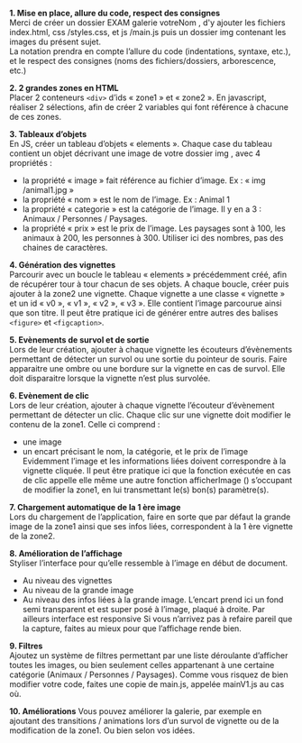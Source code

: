 **1. Mise en place, allure du code, respect des consignes**<br>
Merci de créer un dossier EXAM galerie votreNom , d'y ajouter les fichiers index.html, css /styles.css, et
js /main.js puis un dossier img contenant les images du présent sujet.<br>
La notation prendra en compte l’allure du code (indentations, syntaxe, etc.), et le respect des consignes (noms des
fichiers/dossiers, arborescence, etc.)<br>

**2. 2 grandes zones en HTML**<br>
Placer 2 conteneurs `<div>` d’ids « zone1 » et « zone2 ».
En javascript, réaliser 2 sélections, afin de créer 2 variables qui font référence à chacune de ces zones.<br>

**3. Tableaux d’objets**<br>
En JS, créer un tableau d’objets « elements ». Chaque case du tableau contient un objet décrivant une image de votre dossier img , avec 4 propriétés :
- la propriété « image » fait référence au fichier d’image. Ex : « img /animal1.jpg »
- la propriété « nom » est le nom de l’image. Ex : Animal 1
- la propriété « categorie » est la catégorie de l’image. Il y en a 3 : Animaux / Personnes / Paysages.
- la propriété « prix » est le prix de l’image. Les paysages sont à 100, les animaux à 200, les personnes à 300. Utiliser ici des nombres, pas des chaines de caractères.<br>

**4. Génération des vignettes**<br>
Parcourir avec un boucle le tableau « elements » précédemment créé, afin de récupérer tour à tour chacun de ses objets.
A chaque boucle, créer puis ajouter à la zone2 une vignette. Chaque vignette a une classe «
vignette » et un id « v0 », « v1 », « v2 », « v3 ». Elle contient l’image parcourue ainsi que son titre.
Il peut être pratique ici de générer entre autres des balises `<figure>` et `<figcaption>`.<br>

**5. Evènements de survol et de sortie**<br>
Lors de leur création, ajouter à chaque vignette les écouteurs d’évènements permettant de détecter un survol ou une sortie du pointeur de souris.
Faire apparaitre une ombre ou une bordure sur la vignette en cas de survol.
Elle doit disparaitre lorsque la vignette n’est plus survolée.<br>

**6. Evènement de clic**<br>
Lors de leur création, ajouter à chaque vignette l’écouteur d’évènement permettant de détecter un clic.
Chaque clic sur une vignette doit modifier le contenu de la zone1. Celle
ci comprend :
* une image
* un encart précisant le nom, la catégorie, et le prix de l’image
Evidemment l’image et les informations liées doivent correspondre à la vignette cliquée.
Il peut être pratique ici que la fonction exécutée en cas de clic appelle elle
même une autre fonction afficherImage () s’occupant de modifier la zone1, en lui transmettant le(s) bon(s) paramètre(s).<br>

**7. Chargement automatique de la 1 ère image**<br>
Lors du chargement de l’application, faire en sorte que par défaut la grande image de la zone1 ainsi que ses infos liées, correspondent à la 1 ère vignette de la zone2.<br>

**8. Amélioration de l’affichage**<br> 
Styliser l’interface pour qu’elle ressemble à l’image en début de document.
* Au niveau des vignettes
* Au niveau de la grande image
* Au niveau des infos liées à la grande image. L’encart prend ici un fond semi
transparent et est super
posé à l’image, plaqué à droite. Par ailleurs interface est responsive
Si vous n’arrivez pas à refaire pareil que la capture, faites au mieux pour que l’affichage rende bien.

**9. Filtres**<br>
Ajoutez un système de filtres permettant par une liste déroulante d’afficher toutes les images, ou bien seulement celles appartenant à une certaine catégorie (Animaux / Personnes / Paysages).
Comme vous risquez de bien modifier votre code, faites une copie de main.js, appelée mainV1.js au cas où.<br>

**10. Améliorations**
Vous pouvez améliorer la galerie, par exemple en ajoutant des transitions / animations lors d’un survol de vignette ou de la modification de la zone1. Ou bien selon vos idées.
